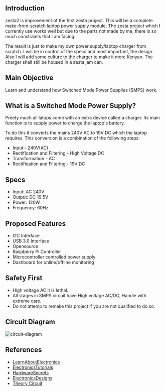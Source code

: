 ## Introduction

zesta2 is improvement of the first zesta project. This will be a complete
make-from-scratch laptop power supply module. The zesta project which I currently use works
well but due to the parts not made by me, there is so much constraints that I am facing.

The result is just to make my own power supply/laptop charger from scratch. I will be in
control of the specs and most important, the design. Also I will add some culture to the
charger to make it more Kenyan. The charger shall still be housed in a zesta jam can.

## Main Objective

Learn and understand how Switched Mode Power Supplies (SMPS) work.

## What is a Switched Mode Power Supply?

Preety much all latops come with an extra device called a charger. Its main function is to
supply power to charge the laptop's battery.

To do this it converts the mains 240V AC to 19V DC which the laptop requires. This conversion
is a combination of the following steps:

* Input - 240V(AC)
* Rectification and Filtering - High Voltage DC
* Transformation - AC
* Rectification and Filtering - 19V DC

## Specs

* Input: AC 240V
* Output: DC 19.5V
* Power: 120W
* Frequency: 60Hz

## Proposed Features

* I2C Interface
* USB 3.0 Interface
* Opensource
* Raspberry Pi Controller
* Microcontroller controlled power supply
* Dashboard for online/offline monitoring

## Safety First

* High voltage AC it is lethal.
* All stages in SMPS circuit have High voltage AC/DC, Handle with extreme care.
* Do not attemp to remake this project if you are not qualified to do so.

## Circuit Diagram

![circuit-diagram]( http://www.theorycircuit.com/wp-content/uploads/2017/08/smps-circuit-diagram-12v-1a-tny267.png)

## References

* [LearnAboutElectronics](http://www.learnabout-electronics.org/PSU/psu30.php)
* [ElectronicsTutorials](https://www.electronics-tutorials.ws/power/switch-mode-power-supply.html)
* [HardwareSecrets](https://www.hardwaresecrets.com/anatomy-of-switching-power-supplies/)
* [ElectronicsDesigns](https://www.hardwaresecrets.com/anatomy-of-switching-power-supplies/)
* [Theory Circuit ](http://www.theorycircuit.com/simple-smps-circuit/)
